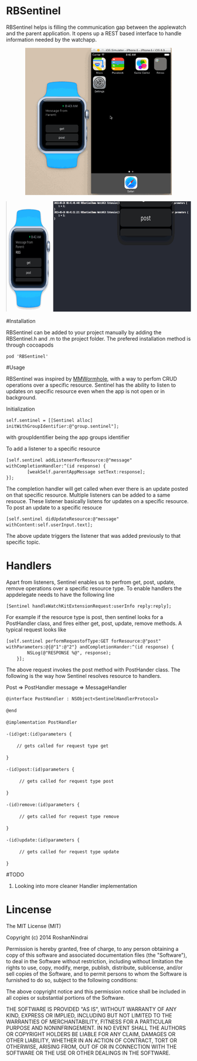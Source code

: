 # RBSentinel

RBSentinel helps is filling the communication gap between the applewatch and the parent application. It opens up a REST based interface to handle information needed by the watchapp.

<p align="center">
<img src="https://raw.githubusercontent.com/RoshanNindrai/RBSentinel/master/sentinel.gif?token=ADUjbOmsarofVeQbbK5LYyR5gxtHTf7Sks5VbaZCwA%3D%3D" width=400px height=400px />
</p>
<p align="center">
<img src="https://raw.githubusercontent.com/RoshanNindrai/RBSentinel/master/sentinel_rest.gif?token=ADUjbOUVOonZz4nzL2aGx79L2HMnRTieks5VbabwwA%3D%3D" width=660px height=300px />
</p>

#Installation

 RBSentinel can be added to your project manually by adding the RBSentinel.h and .m to the project folder. The prefered installation method is through cocoapods

```
pod 'RBSentinel'

```

#Usage

RBSentinel was inspired by <a href="https://github.com/mutualmobile/MMWormhole">MMWormhole</a>, with a way to perfom CRUD operations over a specific resource. Sentinel has the ability to listen to updates on specific resource even when the app is not open or in background. 

Initialization

```
self.sentinel = [[Sentinel alloc] initWithGroupIdentifier:@"group.sentinel"];
```

with groupIdentifier being the app groups identifier

To add a listener to a specific resource
```
[self.sentinel addListenerForResource:@"message" withCompletionHandler:^(id response) {
        [weakSelf.parentAppMessage setText:response];
}];
```
The completion handler will get called when ever there is an update posted on that specific resource. Multiple listeners can be added to a same resouce. These listener basically listens for updates on a specific resource. To post an update to a specific resouce

```
[self.sentinel didUpdateResource:@"message" withContent:self.userInput.text];
```
The above update triggers the listener that was added previously to that specific topic.

# Handlers

Apart from listeners, Sentinel enables us to perfrom get, post, update, remove operations over a specific resource type.
To enable handlers the appdelegate needs to have the following line
```
[Sentinel handleWatchKitExtensionRequest:userInfo reply:reply];
```

For example if the resource type is post, then sentinel looks for a PostHandler class, and fires either get, post, update, remove methods. A typical request looks like

```
[self.sentinel performRequestofType:GET forResource:@"post" withParameters:@{@"1":@"2"} andCompletionHander:^(id response) {
        NSLog(@"RESPONSE %@", response);
    }];

```

The above request invokes the post method with PostHander class. The following is the way how Sentinel resolves resource to handlers.

Post => PostHandler
message => MessageHandler

```
@interface PostHandler : NSObject<SentinelHandlerProtocol>

@end

@implementation PostHandler

-(id)get:(id)parameters {
    
    // gets called for request type get
    
}

-(id)post:(id)parameters {
    
     // gets called for request type post

}

-(id)remove:(id)parameters {
    
     // gets called for request type remove
    
}

-(id)update:(id)parameters {
    
     // gets called for request type update
    
}
```

#TODO
1. Looking into more cleaner Handler implementation

# Lincense

The MIT License (MIT)

Copyright (c) 2014 RoshanNindrai

Permission is hereby granted, free of charge, to any person obtaining a copy
of this software and associated documentation files (the "Software"), to deal
in the Software without restriction, including without limitation the rights
to use, copy, modify, merge, publish, distribute, sublicense, and/or sell
copies of the Software, and to permit persons to whom the Software is
furnished to do so, subject to the following conditions:

The above copyright notice and this permission notice shall be included in all
copies or substantial portions of the Software.

THE SOFTWARE IS PROVIDED "AS IS", WITHOUT WARRANTY OF ANY KIND, EXPRESS OR
IMPLIED, INCLUDING BUT NOT LIMITED TO THE WARRANTIES OF MERCHANTABILITY,
FITNESS FOR A PARTICULAR PURPOSE AND NONINFRINGEMENT. IN NO EVENT SHALL THE
AUTHORS OR COPYRIGHT HOLDERS BE LIABLE FOR ANY CLAIM, DAMAGES OR OTHER
LIABILITY, WHETHER IN AN ACTION OF CONTRACT, TORT OR OTHERWISE, ARISING FROM,
OUT OF OR IN CONNECTION WITH THE SOFTWARE OR THE USE OR OTHER DEALINGS IN THE
SOFTWARE.

  



